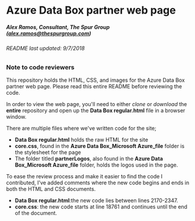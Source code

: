 # Azure Data Box partner web page
##### Alex Ramos, Consultant, The Spur Group (<alex.ramos@thespurgroup.com>)
###### README last updated: 9/7/2018



### Note to code reviewers

This repository holds the HTML, CSS, and images for the Azure Data Box partner web page. Please read this entire README before reviewing the code.

In order to view the web page, you'll need to either *clone* or *download* the **entire** repository and open up the **Data Box regular.html** file in a browser window. 

There are multiple files where we've written code for the site;
* **Data Box regular.html** holds the raw HTML for the site 
* **core.css**, found in the **Azure Data Box_Microsoft Azure_file** folder is the stylesheet for the page
* The folder titled **partnerLogos**, also found in the **Azure Data Box_Microsoft Azure_file** folder, holds the logos used in the page.

To ease the review process and make it easier to find the code I contributed, I’ve added comments where the new code begins and ends in both the HTML and CSS documents. 
* **Data Box regular.html**:the new code lies between lines 2170-2347. 
* **core.css**: the new code starts at line 18761 and continues until the end of the document. 

